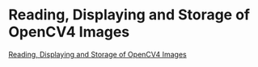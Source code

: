 # Reading, Displaying and Storage of OpenCV4 Images
[Reading, Displaying and Storage of OpenCV4 Images](https://aiwithcloud.com/2022/09/19/reading_displaying_and_storage_of_opencv4_images/)